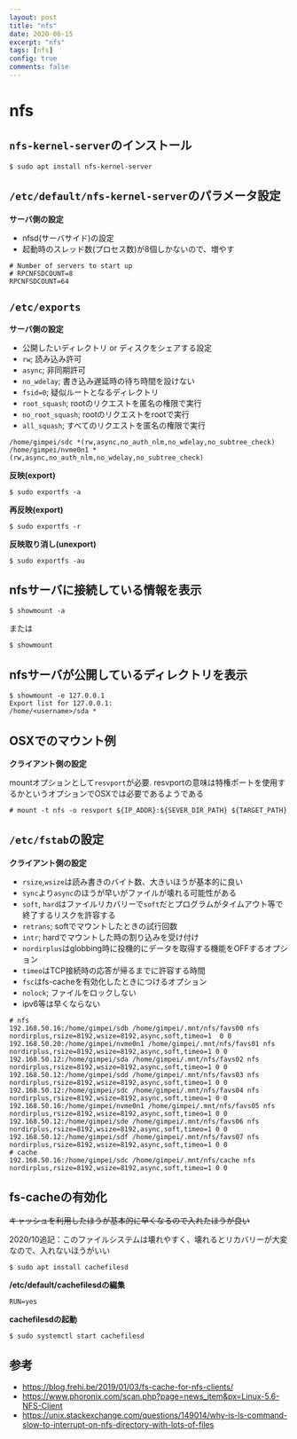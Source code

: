 ```yaml
---
layout: post
title: "nfs"
date: 2020-06-15
excerpt: "nfs"
tags: [nfs]
config: true
comments: false
---
```


# nfs

## `nfs-kernel-server`のインストール

```console
$ sudo apt install nfs-kernel-server
```

## `/etc/default/nfs-kernel-server`のパラメータ設定

**サーバ側の設定**  
 - nfsd(サーバサイド)の設定  
 - 起動時のスレッド数(プロセス数)が8個しかないので、増やす

```console
# Number of servers to start up
# RPCNFSDCOUNT=8
RPCNFSDCOUNT=64
```

## `/etc/exports`

**サーバ側の設定**  
 - 公開したいディレクトリ or ディスクをシェアする設定
 - `rw`; 読み込み許可
 - `async`; 非同期許可
 - `no_wdelay`; 書き込み遅延時の待ち時間を設けない
 - `fsid=0`; 疑似ルートとなるディレクトリ
 - `root_squash`; rootのリクエストを匿名の権限で実行
 - `no_root_squash`; rootのリクエストをrootで実行
 - `all_squash`; すべてのリクエストを匿名の権限で実行

```console
/home/gimpei/sdc *(rw,async,no_auth_nlm,no_wdelay,no_subtree_check)
/home/gimpei/nvme0n1 *(rw,async,no_auth_nlm,no_wdelay,no_subtree_check)
```

**反映(export)**  
```console
$ sudo exportfs -a
```

**再反映(export)**  
```console
$ sudo exportfs -r
```

**反映取り消し(unexport)**  
```console
$ sudo exportfs -au
```

## nfsサーバに接続している情報を表示

```console
$ showmount -a
```
または
```console
$ showmount
```


## nfsサーバが公開しているディレクトリを表示

```console
$ showmount -e 127.0.0.1
Export list for 127.0.0.1:
/home/<username>/sda *
```

## OSXでのマウント例
**クライアント側の設定**  

mountオプションとして`resvport`が必要. resvportの意味は特権ポートを使用するかというオプションでOSXでは必要であるようである 

```console
# mount -t nfs -o resvport ${IP_ADDR}:${SEVER_DIR_PATH} ${TARGET_PATH}
```

## `/etc/fstab`の設定
**クライアント側の設定**  

 - `rsize`,`wsize`は読み書きのバイト数、大きいほうが基本的に良い  
 - `sync`より`async`のほうが早いがファイルが壊れる可能性がある
 - `soft`, `hard`はファイルリカバリーで`soft`だとプログラムがタイムアウト等で終了するリスクを許容する
 - `retrans`; softでマウントしたときの試行回数
 - `intr`; hardでマウントした時の割り込みを受け付け
 - `nordirplus`はglobbing時に投機的にデータを取得する機能をOFFするオプション
 - `timeo`はTCP接続時の応答が帰るまでに許容する時間
 - `fsc`はfs-cacheを有効化したときにつけるオプション  
 - `nolock`; ファイルをロックしない
 - ipv6等は早くならない

```console
# nfs
192.168.50.16:/home/gimpei/sdb /home/gimpei/.mnt/nfs/favs00 nfs nordirplus,rsize=8192,wsize=8192,async,soft,timeo=1  0 0
192.168.50.20:/home/gimpei/nvme0n1 /home/gimpei/.mnt/nfs/favs01 nfs nordirplus,rsize=8192,wsize=8192,async,soft,timeo=1 0 0
192.168.50.12:/home/gimpei/sda /home/gimpei/.mnt/nfs/favs02 nfs nordirplus,rsize=8192,wsize=8192,async,soft,timeo=1 0 0
192.168.50.12:/home/gimpei/sdd /home/gimpei/.mnt/nfs/favs03 nfs nordirplus,rsize=8192,wsize=8192,async,soft,timeo=1 0 0
192.168.50.12:/home/gimpei/sdc /home/gimpei/.mnt/nfs/favs04 nfs nordirplus,rsize=8192,wsize=8192,async,soft,timeo=1 0 0
192.168.50.16:/home/gimpei/nvme0n1 /home/gimpei/.mnt/nfs/favs05 nfs nordirplus,rsize=8192,wsize=8192,async,soft,timeo=1 0 0
192.168.50.12:/home/gimpei/sde /home/gimpei/.mnt/nfs/favs06 nfs nordirplus,rsize=8192,wsize=8192,async,soft,timeo=1 0 0
192.168.50.12:/home/gimpei/sdf /home/gimpei/.mnt/nfs/favs07 nfs nordirplus,rsize=8192,wsize=8192,async,soft,timeo=1 0 0
# cache
192.168.50.16:/home/gimpei/sdc /home/gimpei/.mnt/nfs/cache nfs nordirplus,rsize=8192,wsize=8192,async,soft,timeo=1 0 0
```

## fs-cacheの有効化
~~キャッシュを利用したほうが基本的に早くなるので入れたほうが良い~~

2020/10追記：このファイルシステムは壊れやすく、壊れるとリカバリーが大変なので、入れないほうがいい

```console
$ sudo apt install cachefilesd
```

**/etc/default/cachefilesdの編集**

```console
RUN=yes
```

**cachefilesdの起動**

```console
$ sudo systemctl start cachefilesd
```

## 参考
 - https://blog.frehi.be/2019/01/03/fs-cache-for-nfs-clients/
 - https://www.phoronix.com/scan.php?page=news_item&px=Linux-5.6-NFS-Client
 - https://unix.stackexchange.com/questions/149014/why-is-ls-command-slow-to-interrupt-on-nfs-directory-with-lots-of-files
